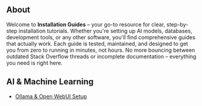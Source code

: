 

## About

Welcome to **Installation Guides** – your go-to resource for clear, step-by-step installation tutorials. Whether you're setting up AI models, databases, development tools, or any other software, you'll find comprehensive guides that actually work. Each guide is tested, maintained, and designed to get you from zero to running in minutes, not hours. No more bouncing between outdated Stack Overflow threads or incomplete documentation – everything you need is right here.


## AI & Machine Learning
- [Ollama & Open WebUI Setup](./ai-ml/ollama_deepseak_r1.md)
